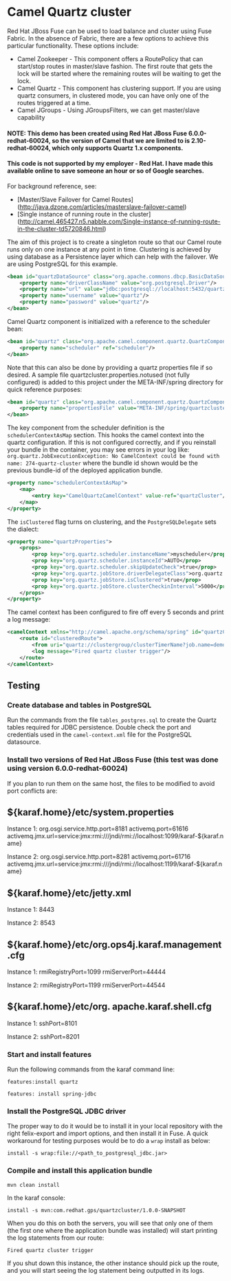 # Camel Quartz cluster

Red Hat JBoss Fuse can be used to load balance and cluster using Fuse Fabric.
In the absence of Fabric, there are a few options to achieve this particular functionality. These options include:

* Camel Zookeeper - This component offers a RoutePolicy that can start/stop routes in master/slave fashion. The first route that gets the lock will be started where the remaining routes will be waiting to get the lock.
* Camel Quartz - This component has clustering support. If you are using quartz consumers, in clustered mode, you can have only one of the routes triggered at a time.
* Camel JGroups - Using JGroupsFilters, we can get master/slave capability

#### NOTE: This demo has been created using Red Hat JBoss Fuse 6.0.0-redhat-60024, so the version of Camel that we are limited to is 2.10-redhat-60024, which only supports Quartz 1.x components.

#### This code is not supported by my employer - Red Hat. I have made this available online to save someone an hour or so of Google searches.


For background reference, see:

* [Master/Slave Failover for Camel Routes] (http://java.dzone.com/articles/masterslave-failover-camel)
* [Single instance of running route in the cluster] (http://camel.465427.n5.nabble.com/Single-instance-of-running-route-in-the-cluster-td5720846.html)

The aim of this project is to create a singleton route so that our Camel route runs only on one instance at any point in time.
Clustering is achieved by using database as a Persistence layer which can help with the failover. We are using PostgreSQL for this example.

```xml
<bean id="quartzDataSource" class="org.apache.commons.dbcp.BasicDataSource" destroy-method="close">
    <property name="driverClassName" value="org.postgresql.Driver"/>
    <property name="url" value="jdbc:postgresql://localhost:5432/quartz"/>
    <property name="username" value="quartz"/>
    <property name="password" value="quartz"/>
</bean>
```

Camel Quartz component is initialized with a reference to the scheduler bean:

```xml
<bean id="quartz" class="org.apache.camel.component.quartz.QuartzComponent">
    <property name="scheduler" ref="scheduler"/>
</bean>
```

Note that this can also be done by providing a quartz properties file if so desired. A sample file quartzcluster.properties.notused (not fully configured) is added to this project under the META-INF/spring directory for quick reference purposes:

```xml
<bean id="quartz" class="org.apache.camel.component.quartz.QuartzComponent">
    <property name="propertiesFile" value="META-INF/spring/quartzcluster.properties"/>
</bean>
```

The key component from the scheduler definition is the `schedulerContextAsMap` section.
This hooks the camel context into the quartz configuration.
If this is not configured correctly, and if you reinstall your bundle in the container, you may see errors in your log like: ```org.quartz.JobExecutionException: No CamelContext could be found with name: 274-quartz-cluster``` where the bundle id shown would be the previous bundle-id of the deployed application bundle.

```xml
<property name="schedulerContextAsMap">
    <map>
        <entry key="CamelQuartzCamelContext" value-ref="quartzCluster"/>
    </map>
</property>
```

The `isClustered` flag turns on clustering, and the `PostgreSQLDelegate` sets the dialect:

```xml
<property name="quartzProperties">
    <props>
        <prop key="org.quartz.scheduler.instanceName">myscheduler</prop>
        <prop key="org.quartz.scheduler.instanceId">AUTO</prop>
        <prop key="org.quartz.scheduler.skipUpdateCheck">true</prop>
        <prop key="org.quartz.jobStore.driverDelegateClass">org.quartz.impl.jdbcjobstore.PostgreSQLDelegate</prop>
        <prop key="org.quartz.jobStore.isClustered">true</prop>
        <prop key="org.quartz.jobStore.clusterCheckinInterval">5000</prop>
    </props>
</property>
```

The camel context has been configured to fire off every 5 seconds and print a log message:

```xml
<camelContext xmlns="http://camel.apache.org/schema/spring" id="quartzCluster" managementNamePattern="#name#">
    <route id="clusteredRoute">
        <from uri="quartz://clustergroup/clusterTimerName?job.name=demoQuartzCluster&amp;cron=0/5+*+*+*+*+?"/>
        <log message="Fired quartz cluster trigger"/>
    </route>
</camelContext>
```


## Testing

### Create database and tables in PostgreSQL

Run the commands from the file `tables_postgres.sql` to create the Quartz tables required for JDBC persistence. Double check the port and credentials used in the `camel-context.xml` file for the PostgreSQL datasource.


### Install two versions of Red Hat JBoss Fuse (this test was done using version 6.0.0-redhat-60024)

If you plan to run them on the same host, the files to be modified to avoid port conflicts are:

${karaf.home}/etc/system.properties
------------------------------------
Instance 1:
org.osgi.service.http.port=8181
activemq.port=61616
activemq.jmx.url=service:jmx:rmi:///jndi/rmi://localhost:1099/karaf-${karaf.name}

Instance 2:
org.osgi.service.http.port=8281
activemq.port=61716
activemq.jmx.url=service:jmx:rmi:///jndi/rmi://localhost:1199/karaf-${karaf.name}

${karaf.home}/etc/jetty.xml
----------------------------
Instance 1:
<Property name="jetty.port" default="8181"/>
<Set name="confidentialPort">8443</Set>

Instance 2:
<Property name="jetty.port" default="8281"/>
<Set name="confidentialPort">8543</Set>

${karaf.home}/etc/org.ops4j.karaf.management.cfg
--------------------------------------------------
Instance 1:
rmiRegistryPort=1099
rmiServerPort=44444

Instance 2:
rmiRegistryPort=1199
rmiServerPort=44544

${karaf.home}/etc/org. apache.karaf.shell.cfg
-----------------------------------------------
Instance 1:
sshPort=8101

Instance 2:
sshPort=8201

### Start and install features
Run the following commands from the karaf command line:

`features:install quartz`

`features: install spring-jdbc`

### Install the PostgreSQL JDBC driver

The proper way to do it would be to install it in your local repository with the right felix-export and import options, and then install it in Fuse.
A quick workaround for testing purposes would be to do a `wrap` install as below:

`install -s wrap:file://<path_to_postgresql_jdbc.jar>`

### Compile and install this application bundle

`mvn clean install`

In the karaf console:

`install -s mvn:com.redhat.gps/quartzcluster/1.0.0-SNAPSHOT`

When you do this on both the servers, you will see that only one of them (the first one where the application bundle was installed) will start printing the log statements from our route:

`Fired quartz cluster trigger`

If you shut down this instance, the other instance should pick up the route, and you will start seeing the log statement being outputted in its logs.

